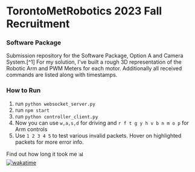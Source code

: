 # TorontoMetRobotics 2023 Fall Recruitment 
### Software Package
Submission repository for the Software Package, Option A and Camera System.[^1]
For my solution, I've built a rough 3D representation of the Robotic Arm and
PWM Meters for each motor. Additionally all received commands are listed along with timestamps.

### How to Run
1. run `python websocket_server.py`
2. run `npm start`
3. run `python controller_client.py`
4. Now you can use `w,a,s,d` for driving and `r f t g y h v b n m o p` for Arm controls
5. Use `1 2 3 4 5` to test various invalid packets. Hover on highlighted packets for more error info.

Find out how long it took me 📊<br>
[![wakatime](https://wakatime.com/badge/user/c4933990-64f0-4101-b362-b288582ecb57/project/291caae2-8db1-46b2-ae78-d4151286fe56.svg?style=for-the-badge)](https://wakatime.com/@snick/projects/zzzonpgwom)
